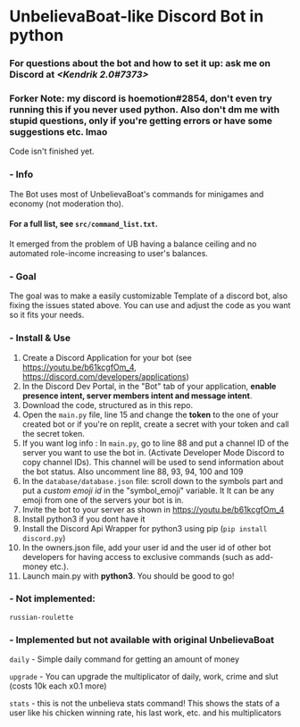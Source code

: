 # **UnbelievaBoat-like Discord Bot in python**
### For questions about the bot and how to set it up: ask me on Discord at *<Kendrik 2.0#7373>*

### Forker Note: my discord is hoemotion#2854, don't even try running this if you never used python. Also don't dm me with stupid questions, only if you're getting errors or have some suggestions etc. lmao

Code isn't finished yet.

### - Info
The Bot uses most of UnbelievaBoat's commands for minigames and economy (not moderation tho). 
#### For a full list, see `src/command_list.txt`.
It emerged from the problem of UB having a balance ceiling and no automated role-income increasing to user's balances.

### - Goal
The goal was to make a easily customizable Template of a discord bot, also fixing the issues stated above.
You can use and adjust the code as you want so it fits your needs.

### - Install & Use
1. Create a Discord Application for your bot (see https://youtu.be/b61kcgfOm_4, https://discord.com/developers/applications)
2. In the Discord Dev Portal, in the "Bot" tab of your application, **enable presence intent, server members intent and message intent**.
3. Download the code, structured as in this repo.
4. Open the `main.py` file, line 15 and change the **token** to the one of your created bot or if you're on replit, create a secret with your token and call the secret token.
5. If you want log info : In `main.py`, go to line 88 and put a channel ID of the server you want to use the bot in. (Activate Developer Mode Discord to copy channel IDs). This channel will be used to send information about the bot status. Also uncomment line 88, 93, 94, 100 and 109
6. In the `database/database.json` file: scroll down to the symbols part and put a *custom emoji id* in the "symbol_emoji" variable. It It can be any emoji from one of the servers your bot is in.
7. Invite the bot to your server as shown in https://youtu.be/b61kcgfOm_4
8. Install python3 if you dont have it
9. Install the Discord Api Wrapper for python3 using pip (`pip install discord.py`)
10. In the owners.json file, add your user id and the user id of other bot developers for having access to exclusive commands (such as add-money etc.).
11. Launch main.py with **python3**.
You should be good to go!

### - Not implemented:
`russian-roulette`
### - Implemented but not available with original UnbelievaBoat
`daily` - Simple daily command for getting an amount of money

`upgrade` - You can upgrade the multiplicator of daily, work, crime and slut (costs 10k each x0.1 more)

`stats` - this is not the unbelieva stats command! This shows the stats of a user like his chicken winning rate, his last work, etc. and his multiplicators
